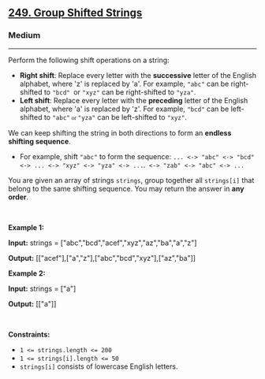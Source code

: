 <h2><a href="https://leetcode.com/problems/group-shifted-strings/?envType=study-plan-v2&envId=premium-algo-100">249. Group Shifted Strings</a></h2><h3>Medium</h3><hr><p>Perform the following shift operations on a string:</p>

<ul>
	<li><strong>Right shift</strong>: Replace every letter with the <strong>successive</strong> letter of the English alphabet, where &#39;z&#39; is replaced by &#39;a&#39;. For example, <code>&quot;abc&quot;</code> can be right-shifted to <code>&quot;bcd&quot; </code>or <code>&quot;xyz&quot;</code> can be right-shifted to <code>&quot;yza&quot;</code>.</li>
	<li><strong>Left shift</strong>: Replace every letter with the <strong>preceding</strong> letter of the English alphabet, where &#39;a&#39; is replaced by &#39;z&#39;. For example, <code>&quot;bcd&quot;</code> can be left-shifted to <code>&quot;abc&quot;<font face="Times New Roman"> or </font></code><code>&quot;yza&quot;</code> can be left-shifted to <code>&quot;xyz&quot;</code>.</li>
</ul>

<p>We can keep shifting the string in both directions to form an <strong>endless</strong> <strong>shifting sequence</strong>.</p>

<ul>
	<li>For example, shift <code>&quot;abc&quot;</code> to form the sequence: <code>... &lt;-&gt; &quot;abc&quot; &lt;-&gt; &quot;bcd&quot; &lt;-&gt; ... &lt;-&gt; &quot;xyz&quot; &lt;-&gt; &quot;yza&quot; &lt;-&gt; ...</code>.<code> &lt;-&gt; &quot;zab&quot; &lt;-&gt; &quot;abc&quot; &lt;-&gt; ...</code></li>
</ul>

<p>You are given an array of strings <code>strings</code>, group together all <code>strings[i]</code> that belong to the same shifting sequence. You may return the answer in <strong>any order</strong>.</p>

<p>&nbsp;</p>
<p><strong class="example">Example 1:</strong></p>

<div class="example-block">
<p><strong>Input:</strong> <span class="example-io">strings = [&quot;abc&quot;,&quot;bcd&quot;,&quot;acef&quot;,&quot;xyz&quot;,&quot;az&quot;,&quot;ba&quot;,&quot;a&quot;,&quot;z&quot;]</span></p>

<p><strong>Output:</strong> <span class="example-io">[[&quot;acef&quot;],[&quot;a&quot;,&quot;z&quot;],[&quot;abc&quot;,&quot;bcd&quot;,&quot;xyz&quot;],[&quot;az&quot;,&quot;ba&quot;]]</span></p>
</div>

<p><strong class="example">Example 2:</strong></p>

<div class="example-block">
<p><strong>Input:</strong> <span class="example-io">strings = [&quot;a&quot;]</span></p>

<p><strong>Output:</strong> <span class="example-io">[[&quot;a&quot;]]</span></p>
</div>

<p>&nbsp;</p>
<p><strong>Constraints:</strong></p>

<ul>
	<li><code>1 &lt;= strings.length &lt;= 200</code></li>
	<li><code>1 &lt;= strings[i].length &lt;= 50</code></li>
	<li><code>strings[i]</code> consists of lowercase English letters.</li>
</ul>
